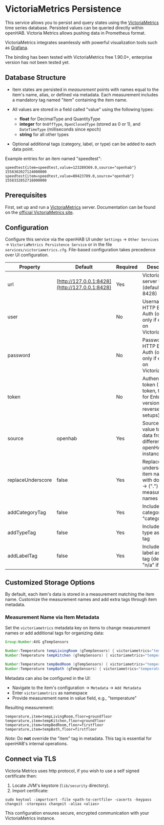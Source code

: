 # VictoriaMetrics Persistence

This service allows you to persist and query states using the [VictoriaMetrics](https://victoriametrics.com/) time series database. Persisted values can be queried directly within openHAB. Victoria Metrics allows pushing data in Prometheus format.

VictoriaMetrics integrates seamlessly with powerful visualization tools such as [Grafana](https://grafana.com/).

The binding has been tested with VictoriaMetrics free 1.90.0+, enterprise version has not been tested yet.

## Database Structure

* Item states are persisted in *measurement* points with names equal to the item's name, alias, or defined via metadata. Each measurement includes a mandatory tag named "item" containing the item name.
* All values are stored in a field called "value" using the following types:

  * **float** for DecimalType and QuantityType
  * **integer** for `OnOffType`, `OpenClosedType` (stored as 0 or 1), and `DateTimeType` (milliseconds since epoch)
  * **string** for all other types
* Optional additional tags (category, label, or type) can be added to each data point.

Example entries for an item named "speedtest":

```
speedtest{item=speedtest,value=123289369.0,source="openhab"} 1558302027124000000
speedtest{item=speedtest,value=80423789.0,source="openhab"} 1558332852716000000
```

## Prerequisites

First, set up and run a [VictoriaMetrics](https://victoriametrics.com/) server. Documentation can be found on the [official VictoriaMetrics site](https://victoriametrics.com/docs/).

## Configuration

Configure this service via the openHAB UI under `Settings` → `Other Services` → `VictoriaMetrics Persistence Service` or in the file `services/victoriametrics.cfg`. File-based configuration takes precedence over UI configuration.

| Property          | Default                                        | Required | Description                                                                                   |
| ----------------- | ---------------------------------------------- | -------- | --------------------------------------------------------------------------------------------- |
| url               | [http://127.0.0.1:8428](http://127.0.0.1:8428) | Yes      | VictoriaMetrics server URL (default port: 8428)                                               |
| user              |                                                | No       | Username for HTTP Basic Auth (optional, only if enabled on VictoriaMetrics)                   |
| password          |                                                | No       | Password for HTTP Basic Auth (optional, only if enabled on VictoriaMetrics)                   |
| token             |                                                | No       | Authentication token (Bearer token, typically for Enterprise version or reverse proxy setups) |
| source            | openhab                                        | Yes      | Source tag value to identify data from different openHAB instances                            |
| replaceUnderscore | false                                          | Yes      | Replace underscores in item names with dots ("\_") → (".") in measurement names               |
| addCategoryTag    | false                                          | Yes      | Include item's category as "category" tag                                                     |
| addTypeTag        | false                                          | Yes      | Include item's type as "type" tag                                                             |
| addLabelTag       | false                                          | Yes      | Include item's label as "label" tag (default to "n/a" if unset)                               |

## Customized Storage Options

By default, each item's data is stored in a measurement matching the item name. Customize the measurement names and add extra tags through item metadata.

### Measurement Name via Item Metadata

Set the `victoriametrics` metadata key on items to change measurement names or add additional tags for organizing data:

```java
Group:Number:AVG gTempSensors

Number:Temperature tempLivingRoom (gTempSensors) { victoriametrics="temperature" [floor="groundfloor"] }
Number:Temperature tempKitchen (gTempSensors) { victoriametrics="temperature" [floor="groundfloor"] }

Number:Temperature tempBedRoom (gTempSensors) { victoriametrics="temperature" [floor="firstfloor"] }
Number:Temperature tempBath (gTempSensors) { victoriametrics="temperature" [floor="firstfloor"] }
```

Metadata can also be configured in the UI:

* Navigate to the item's configuration → `Metadata` → `Add Metadata`
* Enter `victoriametrics` as namespace
* Provide measurement name in value field, e.g., "temperature"

Resulting measurement:

```
temperature,item=tempLivingRoom,floor=groundfloor
temperature,item=tempKitchen,floor=groundfloor
temperature,item=tempBedRoom,floor=firstfloor
temperature,item=tempBath,floor=firstfloor
```

*Note:* Do **not** override the "item" tag in metadata. This tag is essential for openHAB's internal operations.

## Connect via TLS

Victoria Metrics uses http protocol, if you wish to use a self signed certificate then:

1. Locate JVM's keystore (`lib/security` directory).
2. Import certificate:

```shell
sudo keytool -importcert -file <path-to-certfile> -cacerts -keypass changeit -storepass changeit -alias <alias>
```

This configuration ensures secure, encrypted communication with your VictoriaMetrics instance.
